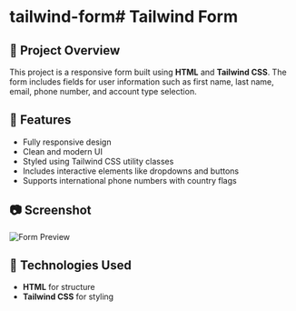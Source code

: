 # tailwind-form# Tailwind Form

## 📌 Project Overview
This project is a responsive form built using **HTML** and **Tailwind CSS**. The form includes fields for user information such as first name, last name, email, phone number, and account type selection.

## 🎨 Features
- Fully responsive design
- Clean and modern UI
- Styled using Tailwind CSS utility classes
- Includes interactive elements like dropdowns and buttons
- Supports international phone numbers with country flags

## 📷 Screenshot
![Form Preview](screenshot.png)

## 🚀 Technologies Used
- **HTML** for structure
- **Tailwind CSS** for styling
